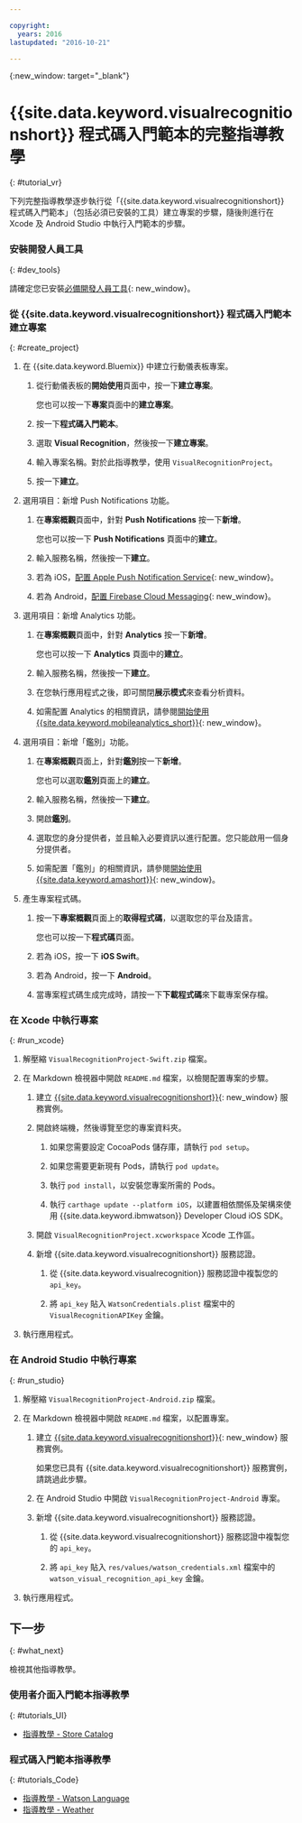 ```yaml
---

copyright:
  years: 2016
lastupdated: "2016-10-21"

---
```

{:new_window: target="_blank"}

# {{site.data.keyword.visualrecognitionshort}} 程式碼入門範本的完整指導教學
{: #tutorial_vr}

下列完整指導教學逐步執行從「{{site.data.keyword.visualrecognitionshort}} 程式碼入門範本」（包括必須已安裝的工具）建立專案的步驟，隨後則進行在 Xcode 及 Android Studio 中執行入門範本的步驟。


### 安裝開發人員工具
{: #dev_tools}

請確定您已安裝[必備開發人員工具](get_code.html#prereq-dev-tools){: new_window}。


### 從 {{site.data.keyword.visualrecognitionshort}} 程式碼入門範本建立專案
{: #create_project}

1. 在 {{site.data.keyword.Bluemix}} 中建立行動儀表板專案。

   1. 從行動儀表板的**開始使用**頁面中，按一下**建立專案**。

      您也可以按一下**專案**頁面中的**建立專案**。

   2. 按一下**程式碼入門範本**。

   3. 選取 **Visual Recognition**，然後按一下**建立專案**。

   4. 輸入專案名稱。對於此指導教學，使用 `VisualRecognitionProject`。
   
   5. 按一下**建立**。

2. 選用項目：新增 Push Notifications 功能。

   1. 在**專案概觀**頁面中，針對 **Push Notifications** 按一下**新增**。

      您也可以按一下 **Push Notifications** 頁面中的**建立**。

   2. 輸入服務名稱，然後按一下**建立**。

   3. 若為 iOS，[配置 Apple Push Notification Service](/docs/services/mobilepush/t_push_provider_ios.html){: new_window}。

   4. 若為 Android，[配置 Firebase Cloud Messaging](/docs/services/mobilepush/t_push_provider_android.html){: new_window}。
   
3. 選用項目：新增 Analytics 功能。

   1. 在**專案概觀**頁面中，針對 **Analytics** 按一下**新增**。

      您也可以按一下 **Analytics** 頁面中的**建立**。

   2. 輸入服務名稱，然後按一下**建立**。
   
   3. 在您執行應用程式之後，即可關閉**展示模式**來查看分析資料。
   
   4. 如需配置 Analytics 的相關資訊，請參閱[開始使用 {{site.data.keyword.mobileanalytics_short}}](/docs/services/mobileanalytics/index.html){: new_window}。
  
4. 選用項目：新增「鑑別」功能。

   1. 在**專案概觀**頁面上，針對**鑑別**按一下**新增**。

      您也可以選取**鑑別**頁面上的**建立**。

   2. 輸入服務名稱，然後按一下**建立**。
   
   3. 開啟**鑑別**。
   
   4. 選取您的身分提供者，並且輸入必要資訊以進行配置。您只能啟用一個身分提供者。

   5. 如需配置「鑑別」的相關資訊，請參閱[開始使用 {{site.data.keyword.amashort}}](/docs/services/mobileaccess/index.html){: new_window}。

5. 產生專案程式碼。

   1. 按一下**專案概觀**頁面上的**取得程式碼**，以選取您的平台及語言。
   
      您也可以按一下**程式碼**頁面。
      
   2. 若為 iOS，按一下 **iOS Swift**。
   
   3. 若為 Android，按一下 **Android**。
   
   4. 當專案程式碼生成完成時，請按一下**下載程式碼**來下載專案保存檔。


### 在 Xcode 中執行專案
{: #run_xcode}

1. 解壓縮 `VisualRecognitionProject-Swift.zip` 檔案。

2. 在 Markdown 檢視器中開啟 `README.md` 檔案，以檢閱配置專案的步驟。

   1. 建立 [{{site.data.keyword.visualrecognitionshort}}](https://console.{DomainName}/catalog/services/visual-recognition/){: new_window} 服務實例。
   
   2. 開啟終端機，然後導覽至您的專案資料夾。
   
      1. 如果您需要設定 CocoaPods 儲存庫，請執行 `pod setup`。
      
      2. 如果您需要更新現有 Pods，請執行 `pod update`。
      
      3. 執行 `pod install`，以安裝您專案所需的 Pods。
      
      4. 執行 `carthage update --platform iOS`，以建置相依關係及架構來使用 {{site.data.keyword.ibmwatson}} Developer Cloud iOS SDK。
      
   3. 開啟 `VisualRecognitionProject.xcworkspace` Xcode 工作區。
   
   4. 新增 {{site.data.keyword.visualrecognitionshort}} 服務認證。
   
      1. 從 {{site.data.keyword.visualrecognition}} 服務認證中複製您的 `api_key`。
      
      2. 將 `api_key` 貼入 `WatsonCredentials.plist` 檔案中的 `VisualRecognitionAPIKey` 金鑰。
      
3. 執行應用程式。


### 在 Android Studio 中執行專案
{: #run_studio}

1. 解壓縮 `VisualRecognitionProject-Android.zip` 檔案。

2. 在 Markdown 檢視器中開啟 `README.md` 檔案，以配置專案。

   1. 建立 [{{site.data.keyword.visualrecognitionshort}}](https://console.{DomainName}/catalog/services/visual-recognition/){: new_window} 服務實例。
   
      如果您已具有 {{site.data.keyword.visualrecognitionshort}} 服務實例，請跳過此步驟。
   
   2. 在 Android Studio 中開啟 `VisualRecognitionProject-Android` 專案。
   
   4. 新增 {{site.data.keyword.visualrecognitionshort}} 服務認證。
   
      1. 從 {{site.data.keyword.visualrecognitionshort}} 服務認證中複製您的 `api_key`。
      
      2. 將 `api_key` 貼入 `res/values/watson_credentials.xml` 檔案中的 `watson_visual_recognition_api_key` 金鑰。
      
3. 執行應用程式。


## 下一步
{: #what_next}

檢視其他指導教學。


### 使用者介面入門範本指導教學
{: #tutorials_UI}

* [指導教學 - Store Catalog](tutorial_store_catalog.html)


### 程式碼入門範本指導教學
{: #tutorials_Code}

* [指導教學 - Watson Language](tutorial_watson_language.html)
* [指導教學 - Weather](tutorial_weather.html)
